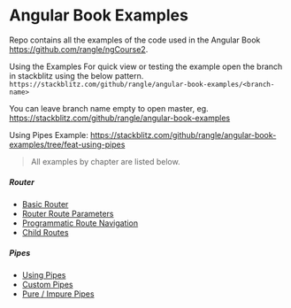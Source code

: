 # Angular Book Examples

Repo contains all the examples of the code used in the Angular Book https://github.com/rangle/ngCourse2. 

Using the Examples
For quick view or testing the example open the branch in stackblitz using the below pattern.
`https://stackblitz.com/github/rangle/angular-book-examples/<branch-name>`

You can leave branch name empty to open master, eg.
https://stackblitz.com/github/rangle/angular-book-examples

Using Pipes Example: 
https://stackblitz.com/github/rangle/angular-book-examples/tree/feat-using-pipes

> All examples by chapter are listed below.
##### Router
* [Basic Router](https://stackblitz.com/github/rangle/angular-book-examples/tree/feat-basic-router)
* [Router Route Parameters](https://stackblitz.com/github/rangle/angular-book-examples/tree/feat-router-route-params)
* [Programmatic Route Navigation](https://stackblitz.com/github/rangle/angular-book-examples/tree/feat-programmatic-route-navigation)
* [Child Routes](https://stackblitz.com/github/rangle/angular-book-examples/tree/feat-child-routes)

##### Pipes
* [Using Pipes](https://stackblitz.com/github/rangle/angular-book-examples/tree/feat-using-pipes)
* [Custom Pipes](https://stackblitz.com/github/rangle/angular-book-examples/tree/feat-custom-pipes)
* [Pure / Impure Pipes](https://stackblitz.com/github/rangle/angular-book-examples/tree/feat-pure-impure-pipes)
